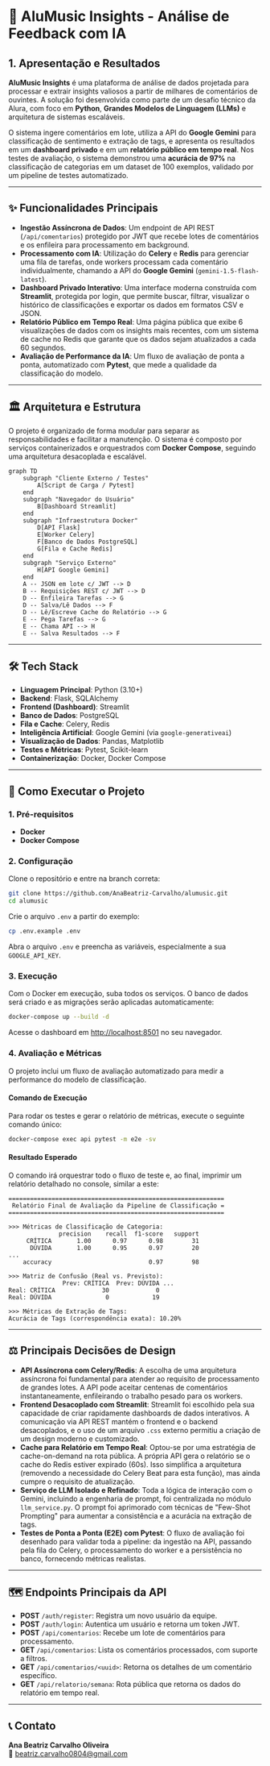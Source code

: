 # 🎵 AluMusic Insights - Análise de Feedback com IA

## 1. Apresentação e Resultados

**AluMusic Insights** é uma plataforma de análise de dados projetada para processar e extrair insights valiosos a partir de milhares de comentários de ouvintes. A solução foi desenvolvida como parte de um desafio técnico da Alura, com foco em **Python**, **Grandes Modelos de Linguagem (LLMs)** e arquitetura de sistemas escaláveis.

O sistema ingere comentários em lote, utiliza a API do **Google Gemini** para classificação de sentimento e extração de tags, e apresenta os resultados em um **dashboard privado** e em um **relatório público em tempo real**. Nos testes de avaliação, o sistema demonstrou uma **acurácia de 97%** na classificação de categorias em um dataset de 100 exemplos, validado por um pipeline de testes automatizado.

---

## ✨ Funcionalidades Principais

- **Ingestão Assíncrona de Dados**: Um endpoint de API REST (`/api/comentarios`) protegido por JWT que recebe lotes de comentários e os enfileira para processamento em background.
- **Processamento com IA**: Utilização do **Celery** e **Redis** para gerenciar uma fila de tarefas, onde workers processam cada comentário individualmente, chamando a API do **Google Gemini** (`gemini-1.5-flash-latest`).
- **Dashboard Privado Interativo**: Uma interface moderna construída com **Streamlit**, protegida por login, que permite buscar, filtrar, visualizar o histórico de classificações e exportar os dados em formatos CSV e JSON.
- **Relatório Público em Tempo Real**: Uma página pública que exibe 6 visualizações de dados com os insights mais recentes, com um sistema de cache no Redis que garante que os dados sejam atualizados a cada 60 segundos.
- **Avaliação de Performance da IA**: Um fluxo de avaliação de ponta a ponta, automatizado com **Pytest**, que mede a qualidade da classificação do modelo.

---

## 🏛️ Arquitetura e Estrutura

O projeto é organizado de forma modular para separar as responsabilidades e facilitar a manutenção. O sistema é composto por serviços containerizados e orquestrados com **Docker Compose**, seguindo uma arquitetura desacoplada e escalável.

```mermaid
graph TD
    subgraph "Cliente Externo / Testes"
        A[Script de Carga / Pytest]
    end
    subgraph "Navegador do Usuário"
        B[Dashboard Streamlit]
    end
    subgraph "Infraestrutura Docker"
        D[API Flask]
        E[Worker Celery]
        F[Banco de Dados PostgreSQL]
        G[Fila e Cache Redis]
    end
    subgraph "Serviço Externo"
        H[API Google Gemini]
    end
    A -- JSON em lote c/ JWT --> D
    B -- Requisições REST c/ JWT --> D
    D -- Enfileira Tarefas --> G
    D -- Salva/Lê Dados --> F
    D -- Lê/Escreve Cache do Relatório --> G
    E -- Pega Tarefas --> G
    E -- Chama API --> H
    E -- Salva Resultados --> F
```

---

## 🛠️ Tech Stack

- **Linguagem Principal**: Python (3.10+)
- **Backend**: Flask, SQLAlchemy
- **Frontend (Dashboard)**: Streamlit
- **Banco de Dados**: PostgreSQL
- **Fila e Cache**: Celery, Redis
- **Inteligência Artificial**: Google Gemini (via `google-generativeai`)
- **Visualização de Dados**: Pandas, Matplotlib
- **Testes e Métricas**: Pytest, Scikit-learn
- **Containerização**: Docker, Docker Compose

---

## 🚀 Como Executar o Projeto

### 1. Pré-requisitos

- **Docker**
- **Docker Compose**

### 2. Configuração

Clone o repositório e entre na branch correta:

```bash
git clone https://github.com/AnaBeatriz-Carvalho/alumusic.git
cd alumusic
```

Crie o arquivo `.env` a partir do exemplo:

```bash
cp .env.example .env
```

Abra o arquivo `.env` e preencha as variáveis, especialmente a sua `GOOGLE_API_KEY`.

### 3. Execução

Com o Docker em execução, suba todos os serviços. O banco de dados será criado e as migrações serão aplicadas automaticamente:

```bash
docker-compose up --build -d
```

Acesse o dashboard em [http://localhost:8501](http://localhost:8501) no seu navegador.

### 4. Avaliação e Métricas

O projeto inclui um fluxo de avaliação automatizado para medir a performance do modelo de classificação.

#### Comando de Execução

Para rodar os testes e gerar o relatório de métricas, execute o seguinte comando único:

```bash
docker-compose exec api pytest -m e2e -sv
```

#### Resultado Esperado

O comando irá orquestrar todo o fluxo de teste e, ao final, imprimir um relatório detalhado no console, similar a este:

```
============================================================
 Relatório Final de Avaliação da Pipeline de Classificação =
============================================================

>>> Métricas de Classificação de Categoria:
              precision    recall  f1-score   support
     CRÍTICA       1.00      0.97      0.98        31
      DÚVIDA       1.00      0.95      0.97        20
...
    accuracy                           0.97        98

>>> Matriz de Confusão (Real vs. Previsto):
               Prev: CRÍTICA  Prev: DÚVIDA ...
Real: CRÍTICA             30             0
Real: DÚVIDA               0            19

>>> Métricas de Extração de Tags:
Acurácia de Tags (correspondência exata): 10.20%
```

---

## ⚖️ Principais Decisões de Design

- **API Assíncrona com Celery/Redis**: A escolha de uma arquitetura assíncrona foi fundamental para atender ao requisito de processamento de grandes lotes. A API pode aceitar centenas de comentários instantaneamente, enfileirando o trabalho pesado para os workers.
- **Frontend Desacoplado com Streamlit**: Streamlit foi escolhido pela sua capacidade de criar rapidamente dashboards de dados interativos. A comunicação via API REST mantém o frontend e o backend desacoplados, e o uso de um arquivo `.css` externo permitiu a criação de um design moderno e customizado.
- **Cache para Relatório em Tempo Real**: Optou-se por uma estratégia de cache-on-demand na rota pública. A própria API gera o relatório se o cache do Redis estiver expirado (60s). Isso simplifica a arquitetura (removendo a necessidade do Celery Beat para esta função), mas ainda cumpre o requisito de atualização.
- **Serviço de LLM Isolado e Refinado**: Toda a lógica de interação com o Gemini, incluindo a engenharia de prompt, foi centralizada no módulo `llm_service.py`. O prompt foi aprimorado com técnicas de "Few-Shot Prompting" para aumentar a consistência e a acurácia na extração de tags.
- **Testes de Ponta a Ponta (E2E) com Pytest**: O fluxo de avaliação foi desenhado para validar toda a pipeline: da ingestão na API, passando pela fila do Celery, o processamento do worker e a persistência no banco, fornecendo métricas realistas.

---

## 🗺️ Endpoints Principais da API

- **POST** `/auth/register`: Registra um novo usuário da equipe.
- **POST** `/auth/login`: Autentica um usuário e retorna um token JWT.
- **POST** `/api/comentarios`: Recebe um lote de comentários para processamento.
- **GET** `/api/comentarios`: Lista os comentários processados, com suporte a filtros.
- **GET** `/api/comentarios/<uuid>`: Retorna os detalhes de um comentário específico.
- **GET** `/api/relatorio/semana`: Rota pública que retorna os dados do relatório em tempo real.

---

## 📞 Contato

**Ana Beatriz Carvalho Oliveira**  
📧 beatriz.carvalho0804@gmail.com
